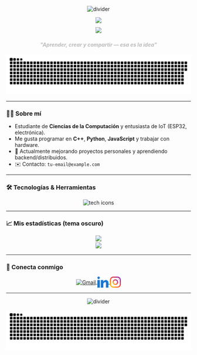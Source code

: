 <!-- divider -->
<p align="center">
  <img src="https://user-images.githubusercontent.com/73097560/115834477-dbab4500-a447-11eb-908a-139a6edaec5c.gif" alt="divider" />
</p>

<!-- Animated welcome message (color rojo) -->
<div align="center">
  <img src="https://readme-typing-svg.herokuapp.com/?font=Roboto&weight=900&size=40&vCenter=true&width=700&height=70&duration=4000&color=BA0608&lines=¡Hola!+Soy+CESAR+MONTOYA+👋;Desarrollador+|+IoT+|+Ciencia+de+la+Computación" />
</div>

<div align="center" style="margin-top:8px;">
  <img src="https://readme-typing-svg.herokuapp.com/?font=Roboto&weight=700&size=26&vCenter=true&width=420&height=40&duration=3500&color=FFFFFF&lines=@TU_USUARIO" />
</div>

<!-- Personal Quote -->
<h4 align="center">
  <em style="color:#BBBBBB">"Aprender, crear y compartir — esa es la idea"</em>
</h4>

<!-- Snake Contributions Graph (rojo snake, contribuciones negro->gris) -->
<div align="center">
  <img src="https://github.com/CesarMontoyag1/CesarMontoyag1/blob/output/dist/snake.svg" alt="snake" width="680" />
</div>


---

### 👨‍💻 Sobre mí

- Estudiante de **Ciencias de la Computación** y entusiasta de IoT (ESP32, electrónica).
- Me gusta programar en **C++**, **Python**, **JavaScript** y trabajar con hardware.
- 🎯 Actualmente mejorando proyectos personales y aprendiendo backend/distribuidos.
- ✉️ Contacto: `tu-email@example.com`

---

### 🛠️ Tecnologías & Herramientas

<div align="center">
  <img width="560px" src="https://skillicons.dev/icons?i=cpp,py,js,html,css,react,git,linux,vscode" alt="tech icons" />
</div>

---

### 📈 Mis estadísticas (tema oscuro)

<div align="center">
  <img src="https://github-readme-stats.vercel.app/api?username=TU_USUARIO&show_icons=true&theme=dark&hide_border=true&count_private=true" />
  <br>
  <img src="https://github-readme-streak-stats.herokuapp.com/?user=TU_USUARIO&theme=dark&hide_border=true" />
</div>

---

### 🚀 Conecta conmigo

<div align="center">
  <a href="mailto:tu-email@example.com">
    <img align="center" src="https://cdn-icons-png.flaticon.com/512/732/732200.png" alt="Gmail" height="30" width="30" />
  </a>
  <a href="https://www.linkedin.com/in/TU_LINKEDIN/">
    <img align="center" src="https://raw.githubusercontent.com/SubhadeepZilong/SubhadeepZilong/main/icons/Social/linked-in-alt.svg" alt="LinkedIn" height="30" width="30" />
  </a>
  <a href="https://www.instagram.com/TU_INSTAGRAM/">
    <img align="center" src="https://raw.githubusercontent.com/SubhadeepZilong/SubhadeepZilong/main/icons/Social/instagram.svg" alt="Instagram" height="30" width="30" />
  </a>
</div>

---

<p align="center">
  <img src="https://user-images.githubusercontent.com/73097560/115834477-dbab4500-a447-11eb-908a-139a6edaec5c.gif" alt="divider" />
</p>



![snake gif](https://github.com/CesarMontoyag1/CesarMontoyag1/blob/output/dist/snake.svg)

<!--
**CesarMontoyag1/CesarMontoyag1** is a ✨ _special_ ✨ repository because its `README.md` (this file) appears on your GitHub profile.

Here are some ideas to get you started:
https://raw.githubusercontent.com/CesarMontoyag1/CesarMontoyag1/output/github-contribution-grid-snake-with-name.svg


- 🔭 I’m currently working on ...
- 🌱 I’m currently learning ...
- 👯 I’m looking to collaborate on ...
- 🤔 I’m looking for help with ...
- 💬 Ask me about ...
- 📫 How to reach me: ...
- 😄 Pronouns: ...
- ⚡ Fun fact: ...
-->
